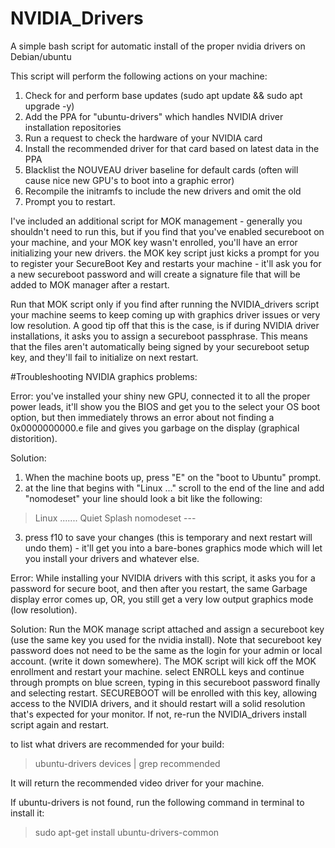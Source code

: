 # NVIDIA_Drivers
A simple bash script for automatic install of the proper nvidia drivers on Debian/ubuntu

This script will perform the following actions on your machine:
1. Check for and perform base updates (sudo apt update && sudo apt upgrade -y)
2. Add the PPA for "ubuntu-drivers" which handles NVIDIA driver installation repositories
3. Run a request to check the hardware of your NVIDIA card
4. Install the recommended driver for that card based on latest data in the PPA
5. Blacklist the NOUVEAU driver baseline for default cards (often will cause nice new GPU's to boot into a graphic error)
6. Recompile the initramfs to include the new drivers and omit the old
7. Prompt you to restart.


I've included an additional script for MOK management - generally you shouldn't need to run this, but if you find that you've enabled secureboot on your machine, and your MOK key wasn't enrolled, you'll have an error initializing your new drivers. the MOK key script just kicks a prompt for you to register your SecureBoot Key and restarts your machine - it'll ask you for a new secureboot password and will create a signature file that will be added to MOK manager after a restart. 

Run that MOK script only if you find after running the NVIDIA_drivers script your machine seems to keep coming up with graphics driver issues or very low resolution.
A good tip off that this is the case, is if during NVIDIA driver installations, it asks you to assign a secureboot passphrase. This means that the files aren't automatically being signed by your secureboot setup key, and they'll fail to initialize on next restart.

#Troubleshooting NVIDIA graphics problems:

Error: you've installed your shiny new GPU, connected it to all the proper power leads, it'll show you the BIOS and get you to the select your OS boot option, but then immediately throws an error about not finding a 0x0000000000.e file and gives you garbage on the display (graphical distorition).

Solution:
1. When the machine boots up, press "E" on the "boot to Ubuntu" prompt. 
2. at the line that begins with "Linux ..." scroll to the end of the line and add "nomodeset"
your line should look a bit like the following: 
> Linux ....... Quiet Splash nomodeset ---
3. press f10 to save your changes (this is temporary and next restart will undo them) - it'll get you into a bare-bones graphics mode which will let you install your drivers and whatever else. 


Error:
While installing your NVIDIA drivers with this script, it asks you for a password for secure boot, and then after you restart, the same Garbage display error comes up, OR, you still get a very low output graphics mode (low resolution).

Solution:
Run the MOK manage script attached and assign a secureboot key (use the same key you used for the nvidia install). Note that secureboot key password does not need to be the same as the login for your admin or local account. (write it down somewhere). 
The MOK script will kick off the MOK enrollment and restart your machine. select ENROLL keys and continue through prompts on blue screen, typing in this secureboot password finally and selecting restart. SECUREBOOT will be enrolled with this key, allowing access to the NVIDIA drivers, and it should restart will a solid resolution that's expected for your monitor. If not, re-run the NVIDIA_drivers install script again and restart. 


to list what drivers are recommended for your build:
> ubuntu-drivers devices | grep recommended

It will return the recommended video driver for your machine.

If ubuntu-drivers is not found, run the following command in terminal to install it:

> sudo apt-get install ubuntu-drivers-common
